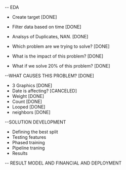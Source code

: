 -- EDA
* Create target [DONE]
* Filter data based on time [DONE]
* Analsys of Duplicates, NAN. [DONE]

* Which problem are we trying to solve? [DONE]
* What is the impact of this problem? [DONE]
* What if we solve 20% of this problem? [DONE]

--WHAT CAUSES THIS PROBLEM? [DONE]
 - 3 Graphics [DONE]
 - Date is affecting? [CANCELED]
 - Weight [DONE]
 - Count [DONE]
 - Looped [DONE]
 - neighbors [DONE]


--SOLUTION DEVELOPMENT
 - Defining the best split
 - Testing features
 - Phased training
 - Pipeline traning
 - Results

-- RESULT MODEL AND FINANCIAL AND DEPLOYMENT